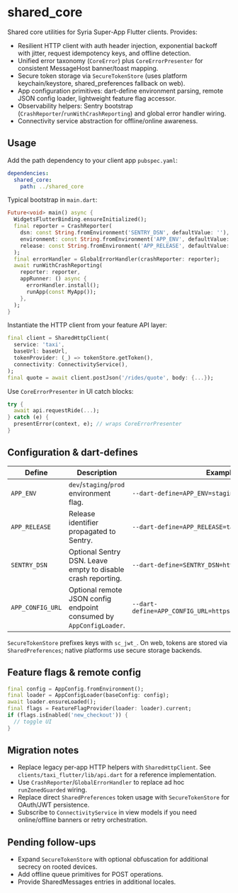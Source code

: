 # shared_core

Shared core utilities for Syria Super-App Flutter clients. Provides:

- Resilient HTTP client with auth header injection, exponential backoff with jitter, request idempotency keys, and offline detection.
- Unified error taxonomy (`CoreError`) plus `CoreErrorPresenter` for consistent MessageHost banner/toast mapping.
- Secure token storage via `SecureTokenStore` (uses platform keychain/keystore, shared_preferences fallback on web).
- App configuration primitives: dart-define environment parsing, remote JSON config loader, lightweight feature flag accessor.
- Observability helpers: Sentry bootstrap (`CrashReporter`/`runWithCrashReporting`) and global error handler wiring.
- Connectivity service abstraction for offline/online awareness.

## Usage

Add the path dependency to your client app `pubspec.yaml`:

```yaml
dependencies:
  shared_core:
    path: ../shared_core
```

Typical bootstrap in `main.dart`:

```dart
Future<void> main() async {
  WidgetsFlutterBinding.ensureInitialized();
  final reporter = CrashReporter(
    dsn: const String.fromEnvironment('SENTRY_DSN', defaultValue: ''),
    environment: const String.fromEnvironment('APP_ENV', defaultValue: 'dev'),
    release: const String.fromEnvironment('APP_RELEASE', defaultValue: ''),
  );
  final errorHandler = GlobalErrorHandler(crashReporter: reporter);
  await runWithCrashReporting(
    reporter: reporter,
    appRunner: () async {
      errorHandler.install();
      runApp(const MyApp());
    },
  );
}
```

Instantiate the HTTP client from your feature API layer:

```dart
final client = SharedHttpClient(
  service: 'taxi',
  baseUrl: baseUrl,
  tokenProvider: (_) => tokenStore.getToken(),
  connectivity: ConnectivityService(),
);
final quote = await client.postJson('/rides/quote', body: {...});
```

Use `CoreErrorPresenter` in UI catch blocks:

```dart
try {
  await api.requestRide(...);
} catch (e) {
  presentError(context, e); // wraps CoreErrorPresenter
}
```

## Configuration & dart-defines

| Define | Description | Example |
| --- | --- | --- |
| `APP_ENV` | `dev`/`staging`/`prod` environment flag. | `--dart-define=APP_ENV=staging` |
| `APP_RELEASE` | Release identifier propagated to Sentry. | `--dart-define=APP_RELEASE=taxi_flutter@0.2.0+7` |
| `SENTRY_DSN` | Optional Sentry DSN. Leave empty to disable crash reporting. | `--dart-define=SENTRY_DSN=https://...` |
| `APP_CONFIG_URL` | Optional remote JSON config endpoint consumed by `AppConfigLoader`. | `--dart-define=APP_CONFIG_URL=https://config.dev/app.json` |

`SecureTokenStore` prefixes keys with `sc_jwt_`. On web, tokens are stored via `SharedPreferences`; native platforms use secure storage backends.

## Feature flags & remote config

```dart
final config = AppConfig.fromEnvironment();
final loader = AppConfigLoader(baseConfig: config);
await loader.ensureLoaded();
final flags = FeatureFlagProvider(loader: loader).current;
if (flags.isEnabled('new_checkout')) {
  // toggle UI
}
```

## Migration notes

- Replace legacy per-app HTTP helpers with `SharedHttpClient`. See `clients/taxi_flutter/lib/api.dart` for a reference implementation.
- Use `CrashReporter`/`GlobalErrorHandler` to replace ad hoc `runZonedGuarded` wiring.
- Replace direct `SharedPreferences` token usage with `SecureTokenStore` for OAuth/JWT persistence.
- Subscribe to `ConnectivityService` in view models if you need online/offline banners or retry orchestration.

## Pending follow-ups

- Expand `SecureTokenStore` with optional obfuscation for additional secrecy on rooted devices.
- Add offline queue primitives for POST operations.
- Provide SharedMessages entries in additional locales.
